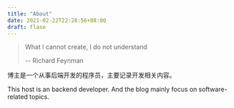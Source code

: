 ```yaml
---
title: "About"
date: 2021-02-22T22:28:56+08:00
draft: flase
---
```


> What I cannot create, I do not understand 
>
> -- Richard Feynman



博主是一个从事后端开发的程序员，主要记录开发相关内容。

This host is an backend developer. And the blog mainly focus on software-related topics.  
